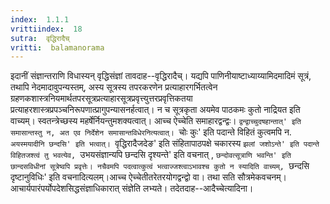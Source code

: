 ```yaml
---
index:  1.1.1
vrittiindex:  18
sutra:  वृद्धिरादैच्
vritti:  balamanorama 
---
```


इदानीं संज्ञान्तराणि विधास्यन् वृद्धिसंज्ञां तावदाह--वृद्धिरादैच्। यद्यपि पाणिनीयाष्टाध्याय्यामिदमादिमं सूत्रं, तथापि नेदमादावुपन्यस्तम्, अस्य सूत्रस्य तपरकरणेन प्रत्याहारगर्भितत्वेन ग्रहणकशास्त्रनियमार्थतपरसूत्रप्रत्याहारसूत्रप्रवृत्त्युत्तरप्रवृत्तिकतया प्रत्याहरशास्त्रप्रपञ्चनिरूपणात्प्रागुपन्यासनर्हत्वात्। न च सूत्रकृता अयमेव पाठकमः कुतो नाद्रियत इति वाच्यम्। स्वतन्त्रेच्छस्य महर्षेर्नियन्तुमशक्यत्वात्। आच्च ऐच्चेति समाहारद्वन्द्वः। `द्वन्द्वाच्चुदषहान्तात्' इति समासान्तस्तु न, अत एव निर्देशेन समासान्तविधेरनित्यत्वात्। `चोः कुः' इति पदान्ते विहितं कुत्वमपि न. `अयस्मयादीनि छन्दसि' इति भत्वात्। `वृद्धिरादैजदेङ' इति संहितापाठपक्षे चकारस्य `झलां जशोऽन्ते' इति पदान्ते विहितजश्त्वं तु भवत्येव, `उभयसंज्ञान्यपि छन्दसि दृश्यन्ते' इति वचनात् , `छन्दोवत्सूत्राणि भवन्ति' इति छान्दसविधीनां सूत्रेष्वपि प्रवृत्तेः। नचैवमपि पदत्वात्कुत्वं भत्वाज्जश्त्वाऽभावश्च कुतो न स्यादिति वाच्यम्, `छन्दसि दृष्टानुविधिः' इति वचनादित्यलम्।आच्च ऐच्चेतीतरेतरयोगद्वन्द्वो वा। तथा सति सौत्रमेकवचनम्। आचार्यपारंपर्योपदेशसिद्धसंज्ञाधिकारात् संज्ञेति लभ्यते। तदेतदाह--आदैच्चेत्यादिना।

